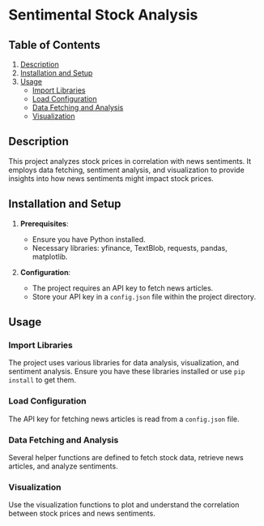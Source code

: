 # Sentimental Stock Analysis

## Table of Contents
1. [Description](#description)
2. [Installation and Setup](#installation-and-setup)
3. [Usage](#usage)
   - [Import Libraries](#import-libraries)
   - [Load Configuration](#load-configuration)
   - [Data Fetching and Analysis](#data-fetching-and-analysis)
   - [Visualization](#visualization)

## Description <a name="description"></a>
This project analyzes stock prices in correlation with news sentiments. It employs data fetching, sentiment analysis, and visualization to provide insights into how news sentiments might impact stock prices.

## Installation and Setup <a name="installation-and-setup"></a>

1. **Prerequisites**: 
   - Ensure you have Python installed.
   - Necessary libraries: yfinance, TextBlob, requests, pandas, matplotlib.

2. **Configuration**:
   - The project requires an API key to fetch news articles.
   - Store your API key in a `config.json` file within the project directory.

## Usage <a name="usage"></a>

### Import Libraries <a name="import-libraries"></a>
The project uses various libraries for data analysis, visualization, and sentiment analysis. Ensure you have these libraries installed or use `pip install` to get them.

### Load Configuration <a name="load-configuration"></a>
The API key for fetching news articles is read from a `config.json` file.

### Data Fetching and Analysis <a name="data-fetching-and-analysis"></a>
Several helper functions are defined to fetch stock data, retrieve news articles, and analyze sentiments.

### Visualization <a name="visualization"></a>
Use the visualization functions to plot and understand the correlation between stock prices and news sentiments.
